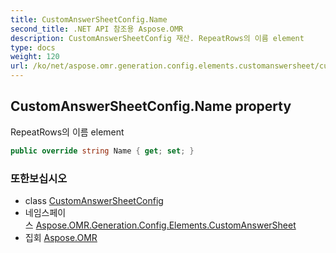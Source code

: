 ```yaml
---
title: CustomAnswerSheetConfig.Name
second_title: .NET API 참조용 Aspose.OMR
description: CustomAnswerSheetConfig 재산. RepeatRows의 이름 element
type: docs
weight: 120
url: /ko/net/aspose.omr.generation.config.elements.customanswersheet/customanswersheetconfig/name/
---
```

## CustomAnswerSheetConfig.Name property

RepeatRows의 이름 element

```csharp
public override string Name { get; set; }
```

### 또한보십시오

* class [CustomAnswerSheetConfig](../)
* 네임스페이스 [Aspose.OMR.Generation.Config.Elements.CustomAnswerSheet](../../customanswersheetconfig/)
* 집회 [Aspose.OMR](../../../)


